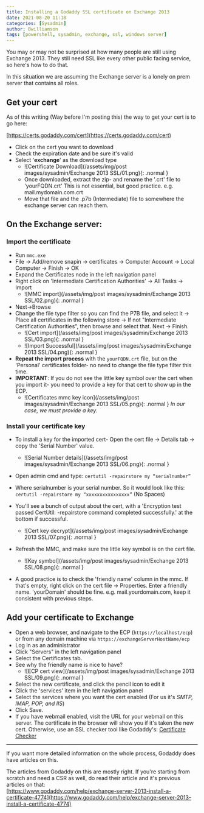 ```yaml
---
title: Installing a Godaddy SSL certificate on Exchange 2013
date: 2021-08-20 11:18
categories: [Sysadmin]
author: Bwilliamson
tags: [powershell, sysadmin, exchange, ssl, windows server]
---
```


You may or may not be surprised at how many people are still using Exchange 2013. They still need SSL like every other public facing service, so here's how to do that.

In this situation we are assuming the Exchange server is a lonely on prem server that contains all roles.

## Get your cert

As of this writing (Way before I'm posting this) the way to get your cert is to go here:  

[https://certs.godaddy.com/cert](https://certs.godaddy.com/cert)

* Click on the cert you want to download
* Check the expiration date and be sure it's valid
* Select '**exchange**' as the download type
  * ![Certificate Download](/assets/img/post images/sysadmin/Exchange 2013 SSL/01.png){: .normal }
  * Once downloaded, extract the zip- and rename the '.crt' file to 'yourFQDN.crt' This is not essential, but good practice. e.g. mail.mydomain.com.crt  
  * Move that file and the .p7b (Intermediate) file to somewhere the exchange server can reach them.

## On the Exchange server:

### Import the certificate

* Run `mmc.exe`
* File -> Add/remove snapin -> certificates -> Computer Account -> Local Computer -> Finish -> OK
* Expand the Certificates node in the left navigation panel
* Right click on 'Intermediate Certification Authorities' -> All Tasks -> Import
  * ![MMC import](/assets/img/post images/sysadmin/Exchange 2013 SSL/02.png){: .normal }
* Next->Browse
* Change the file type filter so you can find the P7B file, and select it -> Place all certificates in the following store -> If not "Intermediate Certification Authorities", then browse and select that. Next -> Finish.
  * ![Cert import](/assets/img/post images/sysadmin/Exchange 2013 SSL/03.png){: .normal }
  * ![Import Successful](/assets/img/post images/sysadmin/Exchange 2013 SSL/04.png){: .normal }
* **Repeat the import process** with the `yourFQDN.crt` file, but on the 'Personal' certificates folder- no need to change the file type filter this time.
* **IMPORTANT**: If you do not see the little key symbol over the cert when you import it- you need to provide a key for that cert to show up in the ECP.
  * ![Certificates mmc key icon](/assets/img/post images/sysadmin/Exchange 2013 SSL/05.png){: .normal }
_In our case, we must provide a key._

### Install your certificate key

* To install a key for the imported cert- Open the cert file -> Details tab -> copy the 'Serial Number' value.
  * ![Serial Number details](/assets/img/post images/sysadmin/Exchange 2013 SSL/06.png){: .normal }

* Open admin cmd and type: `certutil -repairstore my “serialnumber”`
* Where serialnumber is your serial number. So it would look like this: `certutil -repairstore my “xxxxxxxxxxxxxxxx”` (No Spaces)
* You'll see a bunch of output about the cert, with a 'Encryption test passed CertUtil: -repairstore command completed successfully.' at the bottom if successful.
  * ![Cert key decrypt](/assets/img/post images/sysadmin/Exchange 2013 SSL/07.png){: .normal }
* Refresh the MMC, and make sure the little key symbol is on the cert file.
  * ![Key symbol](/assets/img/post images/sysadmin/Exchange 2013 SSL/08.png){: .normal }
* A good practice is to check the 'friendly name' column in the mmc. If that's empty, right click on the cert file -> Properties. Enter a friendly name. 'yourDomain' should be fine. e.g. mail.yourdomain.com, keep it consistent with previous steps.  

## Add your certificate to Exchange


* Open a web browser, and navigate to the ECP (`https://localhost/ecp`) or from any domain machine via `https://exchangeServerHostName/ecp`
* Log in as an administrator
* Click "Servers" in the left navigation panel
* Select the Certificates tab.
* See why the friendly name is nice to have?
  * ![ECP cert view](/assets/img/post images/sysadmin/Exchange 2013 SSL/09.png){: .normal }
* Select the new certificate, and click the pencil icon to edit it
* Click the 'services' item in the left navigation panel
* Select the services where you want the cert enabled (For us it's *SMTP, IMAP, POP, and IIS*)
* Click Save.
* If you have webmail enabled, visit the URL for your webmail on this server. The certificate in the browser will show you if it's taken the new cert. Otherwise, use an SSL checker tool like Godaddy's: [Certificate Checker](https://ssltools.godaddy.com/views/certChecker)

--- 

If you want more detailed information on the whole process, Godaddy does have articles on this.  

The articles from Godaddy on this are mostly right. If you're starting from scratch and need a CSR as well, do read their article and it's previous articles on that:  
[https://www.godaddy.com/help/exchange-server-2013-install-a-certificate-4774](https://www.godaddy.com/help/exchange-server-2013-install-a-certificate-4774)




